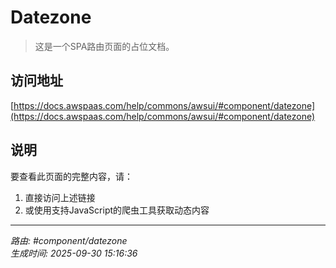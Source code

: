 # Datezone

> 这是一个SPA路由页面的占位文档。

## 访问地址

[https://docs.awspaas.com/help/commons/awsui/#component/datezone](https://docs.awspaas.com/help/commons/awsui/#component/datezone)

## 说明

要查看此页面的完整内容，请：

1. 直接访问上述链接
2. 或使用支持JavaScript的爬虫工具获取动态内容

---

*路由: #component/datezone*  
*生成时间: 2025-09-30 15:16:36*
